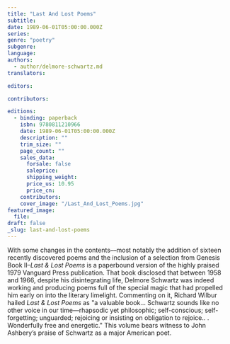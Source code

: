 ```yaml
---
title: "Last And Lost Poems"
subtitle:
date: 1989-06-01T05:00:00.000Z
series:
genre: "poetry"
subgenre:
language:
authors:
  - author/delmore-schwartz.md
translators:

editors:

contributors:

editions:
  - binding: paperback
    isbn: 9780811210966
    date: 1989-06-01T05:00:00.000Z
    description: ""
    trim_size: ""
    page_count: ""
    sales_data:
      forsale: false
      saleprice:
      shipping_weight:
      price_us: 10.95
      price_cn:
    contributors:
    cover_image: "/Last_And_Lost_Poems.jpg"
featured_image:
  file:
draft: false
_slug: last-and-lost-poems
---
```


With some changes in the contents––most notably the addition of sixteen recently discovered poems and the inclusion of a selection from Genesis Book II–_Last & Lost Poems_ is a paperbound version of the highly praised 1979 Vanguard Press publication. That book disclosed that between 1958 and 1966, despite his disintegrating life, Delmore Schwartz was indeed working and producing poems full of the special magic that had propelled him early on into the literary limelight. Commenting on it, Richard Wilbur hailed _Last & Lost Poems_ as "a valuable book... Schwartz sounds like no other voice in our time––rhapsodic yet philosophic; self-conscious; self-forgetting; unguarded; rejoicing or insisting on obligation to rejoice.. . Wonderfully free and energetic." This volume bears witness to John Ashbery’s praise of Schwartz as a major American poet.

